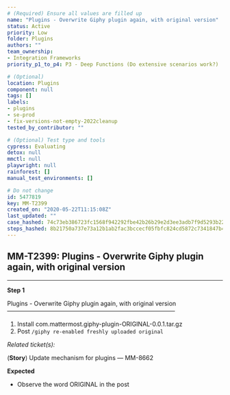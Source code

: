 ```yaml
---
# (Required) Ensure all values are filled up
name: "Plugins - Overwrite Giphy plugin again, with original version"
status: Active
priority: Low
folder: Plugins
authors: ""
team_ownership:
- Integration Frameworks
priority_p1_to_p4: P3 - Deep Functions (Do extensive scenarios work?)

# (Optional)
location: Plugins
component: null
tags: []
labels:
- plugins
- se-prod
- fix-versions-not-empty-2022cleanup
tested_by_contributor: ""

# (Optional) Test type and tools
cypress: Evaluating
detox: null
mmctl: null
playwright: null
rainforest: []
manual_test_environments: []

# Do not change
id: 5477819
key: MM-T2399
created_on: "2020-05-22T11:15:08Z"
last_updated: ""
case_hashed: 74c73eb386723fc1568f942292fbe42b26b29e2d3ee3adb7f9d5293b22537463c097e843f21c26ad4daaa624dc642c54
steps_hashed: 8b21750a737e73a12b1ab2fac3bccecf05fbfc824cd5872c7341847b4d188d686aee3fcd89a380c01d8e2fcf62abeec9
---
```


<!-- (Auto-generated) Based on frontmatter's "key" and "name" -->

## MM-T2399: Plugins - Overwrite Giphy plugin again, with original version

---

**Step 1**

Plugins - Overwrite Giphy plugin again, with original version\
————————————————————————————

1. Install com.mattermost.giphy-plugin-ORIGINAL-0.0.1.tar.gz
2. Post `/giphy re-enabled freshly uploaded original`

_Related ticket(s):_

(**Story**) Update mechanism for plugins — MM-8662

**Expected**

- Observe the word ORIGINAL in the post
